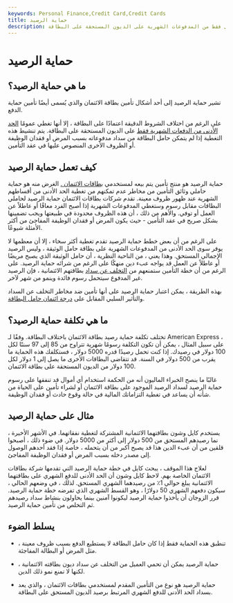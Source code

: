 ```yaml
---
keywords: Personal Finance,Credit Card,Credit Cards
title: حماية الرصيد
description: حماية الرصيد هي شكل من أشكال تأمين بطاقة الائتمان التي تغطي بشكل عام الحد الأدنى فقط من المدفوعات الشهرية على الديون المستحقة على البطاقة.
---
```


# حماية الرصيد
## ما هي حماية الرصيد؟

تشير حماية الرصيد إلى أحد أشكال تأمين بطاقة الائتمان والذي يُسمى أيضًا تأمين حماية الدفع.

على الرغم من اختلاف الشروط الدقيقة اعتمادًا على البطاقة ، إلا أنها تغطي عمومًا [الحد الأدنى من الدفعات الشهرية فقط](/poaminimumpayment) على الديون المستحقة على البطاقة. يتم تنشيط هذه التغطية إذا لم يتمكن حامل البطاقة من سداد مدفوعاته بسبب المرض أو فقدان الوظيفة أو الظروف الأخرى المنصوص عليها في عقد التأمين.

## كيف تعمل حماية الرصيد

حماية الرصيد هو منتج تأمين يتم بيعه لمستخدمي [بطاقات الائتمان .](/creditcard) الغرض منه هو حماية حاملي وثائق التأمين من مخاطر عدم تمكنهم من تغطية الحد الأدنى من أقساطهم الشهرية عند ظهور ظروف معينة. تقدم شركات بطاقات الائتمان حماية الرصيد لحاملي البطاقات مقابل رسوم وستغطي المدفوعات الشهرية إذا أصبح الفرد معاقًا أو عاطلاً عن العمل أو توفي. والأهم من ذلك ، أن هذه الظروف محدودة في طبيعتها ويجب تضمينها بشكل صريح في عقد التأمين - حيث يكون المرض أو فقدان الوظيفة المفاجئ من أكثر الأمثلة شيوعًا.

على الرغم من أن بعض خطط حماية الرصيد تقدم تغطية أكثر سخاء ، إلا أن معظمها لا يوفر سوى الحد الأدنى من المدفوعات الشهرية على بطاقة حامل الوثيقة ، وليس الرصيد الإجمالي المستحق. وهذا يعني ، من الناحية النظرية ، أن حامل الوثيقة الذي يصبح مريضًا أو عاطلاً عن العمل قد يواجه عبء دين منهكًا على الرغم من شرائه حماية الرصيد. على الرغم من أن خطة التأمين ستمنعهم من [التخلف عن سداد](/default2) بطاقتهم الائتمانية ، فإن الرصيد غير المدفوع سيتحمل رسوم فائدة وينمو من شهر لآخر.

بهذه الطريقة ، يمكن اعتبار حماية الرصيد على أنها تأمين ضد مخاطر التخلف عن السداد والتأثير السلبي المقابل على [درجة ائتمان حامل البطاقة](/credit_scoring).

## ما هي تكلفة حماية الرصيد؟

تختلف تكلفة حماية رصيد بطاقة الائتمان باختلاف البطاقة. وفقًا لـ American Express ، على سبيل المثال ، يمكن أن تكون التكلفة رسومًا شهرية تتراوح من 85 إلى 97 سنتًا لكل 100 دولار في رصيدك. إذا كنت تحمل رصيدًا قدره 5000 دولار ، فستكلفك هذه الحماية ما يقرب من 500 دولار في السنة. قد تتقاضى البطاقات الأخرى ما يصل إلى 1 دولار لكل 100 دولار من الديون المستحقة على بطاقة الائتمان.

غالبًا ما ينصح الخبراء الماليون أنه من الحكمة استخدام أي أموال قد تنفقها على رسوم حماية الرصيد لسداد الرصيد الموجود على بطاقة الائتمان أو لشراء تأمين على الحياة من شأنه أن يساعد في تغطية التزاماتك المالية في حالة وقوع حادث أو فقدان الوظيفة.

## مثال على حماية الرصيد

يستخدم كايل وشون بطاقتهما الائتمانية المشتركة لتغطية نفقاتهما. في الأشهر الأخيرة ، نما رصيدهم المستحق من 500 دولار إلى أكثر من 5000 دولار. في ضوء ذلك ، أصبحوا قلقين من أن عبء الدين هذا قد يصبح أكبر من أن يتحمله ، خاصة إذا فقد أحدهم الوصول إلى مصدر دخله بسبب المرض أو فقدان الوظيفة المفاجئ.

لعلاج هذا الموقف ، يبحث كايل في خطة حماية الرصيد التي تقدمها شركة بطاقات الائتمان الخاصة بهم. لاحظ كايل وشون أن الحد الأدنى للدفع الشهري على بطاقتهما الائتمانية يبلغ حوالي 1٪ من رصيدهما الشهري المستحق. لذلك ، في وضعهم الحالي ، سيكون دفعهم الشهري 50 دولارًا ، وهو القسط الشهري الذي تفرضه خطة حماية الرصيد. قرر الزوجان أن يأخذوا حماية الرصيد ليكونوا آمنين بينما يحاولون بنشاط سداد رصيدهم ثم التخلص من تأمين حماية الرصيد.

## يسلط الضوء

- تنطبق هذه الحماية فقط إذا كان حامل البطاقة لا يستطيع الدفع بسبب ظروف معينة ، مثل المرض أو البطالة المفاجئة.

- حماية الرصيد يمكن أن تحمي العميل من التخلف عن سداد ديون بطاقته الائتمانية ، لكنها لا تمنع نمو ذلك الدين.

- حماية الرصيد هو نوع من التأمين المقدم لمستخدمي بطاقات الائتمان ، والذي يعد بسداد الحد الأدنى للدفع الشهري المرتبط برصيد الديون المستحق على البطاقة.


